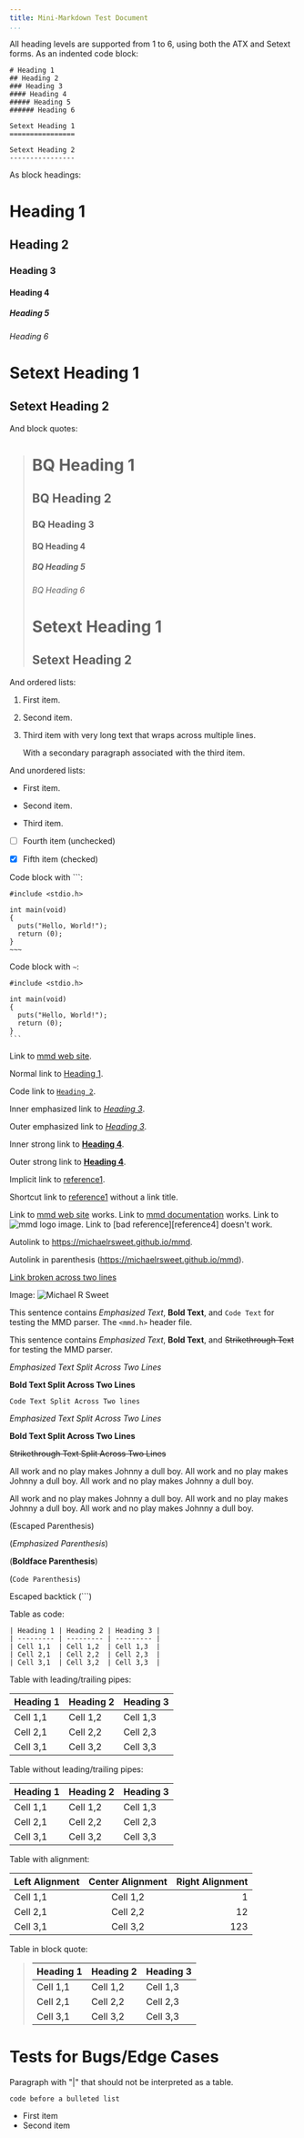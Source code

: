 ```yaml
---
title: Mini-Markdown Test Document
...
```


All heading levels are supported from 1 to 6, using both the ATX and Setext
forms.  As an indented code block:

    # Heading 1
    ## Heading 2
    ### Heading 3
    #### Heading 4
    ##### Heading 5
    ###### Heading 6

    Setext Heading 1
    ================

    Setext Heading 2
    ----------------

As block headings:

# Heading 1
## Heading 2
### Heading 3
#### Heading 4
##### Heading 5
###### Heading 6

Setext Heading 1
================

Setext Heading 2
----------------

And block quotes:

> # BQ Heading 1
> ## BQ Heading 2
> ### BQ Heading 3
> #### BQ Heading 4
> ##### BQ Heading 5
> ###### BQ Heading 6
>
> Setext Heading 1
> ================
>
> Setext Heading 2
> ----------------

And ordered lists:

1. First item.

2. Second item.

3. Third item with very long text that wraps
   across multiple lines.

   With a secondary paragraph associated with
   the third item.

And unordered lists:

- First item.

+ Second item.

* Third item.

* [ ] Fourth item (unchecked)

- [x] Fifth item (checked)

Code block with `\``:

```
#include <stdio.h>

int main(void)
{
  puts("Hello, World!");
  return (0);
}
~~~
```

Code block with `~`:

~~~
#include <stdio.h>

int main(void)
{
  puts("Hello, World!");
  return (0);
}
```
~~~

Link to [mmd web site](https://michaelrsweet.github.io/mmd).

Normal link to [Heading 1](@).

Code link to [`Heading 2`](@).

Inner emphasized link to [*Heading 3*](@).

Outer emphasized link to *[Heading 3](@)*.

Inner strong link to [**Heading 4**](@).

Outer strong link to **[Heading 4](@)**.

Implicit link to [reference1][].

Shortcut link to [reference1] without a link title.

[reference1]: https://michaelrsweet.github.io/mmd 'MMD Home Page'
[reference2]: https://michaelrsweet.github.io/mmd/mmd.html 'MMD Documentation'
[reference3]: https://michaelrsweet.github.io/mmd/mmd-160.png "MMD Logo"

Link to [mmd web site][reference1] works.
Link to [mmd documentation][reference2] works.
Link to ![mmd logo][reference3] image.
Link to [bad reference][reference4] doesn't work.

Autolink to <https://michaelrsweet.github.io/mmd>.

Autolink in parenthesis (<https://michaelrsweet.github.io/mmd>).

[Link broken
across two lines](https://michaelrsweet.github.io/mmd)

Image: ![Michael R Sweet](https://michaelrsweet.github.io/apple-touch-icon.png)

This sentence contains *Emphasized Text*, **Bold Text**, and `Code Text` for
testing the MMD parser.  The `<mmd.h>` header file.

This sentence contains _Emphasized Text_, __Bold Text__, and
~~Strikethrough Text~~ for testing the MMD parser.

*Emphasized Text Split
Across Two Lines*

**Bold Text Split
Across Two Lines**

`Code Text Split
Across Two lines`

_Emphasized Text Split
Across Two Lines_

__Bold Text Split
Across Two Lines__

~~Strikethrough Text Split
Across Two Lines~~

All work and no play makes Johnny a dull boy.
All work and no play makes Johnny a dull boy.
All work and no play makes Johnny a dull boy.

All work and no play makes Johnny a dull boy.
All work and no play makes Johnny a dull boy.
All work and no play makes Johnny a dull boy.

\(Escaped Parenthesis)

\(*Emphasized Parenthesis*)

\(**Boldface Parenthesis**)

\(`Code Parenthesis`)

Escaped backtick (`\``)

Table as code:

    | Heading 1 | Heading 2 | Heading 3 |
    | --------- | --------- | --------- |
    | Cell 1,1  | Cell 1,2  | Cell 1,3  |
    | Cell 2,1  | Cell 2,2  | Cell 2,3  |
    | Cell 3,1  | Cell 3,2  | Cell 3,3  |

Table with leading/trailing pipes:

| Heading 1 | Heading 2 | Heading 3 |
| --------- | --------- | --------- |
| Cell 1,1  | Cell 1,2  | Cell 1,3  |
| Cell 2,1  | Cell 2,2  | Cell 2,3  |
| Cell 3,1  | Cell 3,2  | Cell 3,3  |

Table without leading/trailing pipes:

Heading 1 | Heading 2 | Heading 3
--------- | --------- | ---------
Cell 1,1  | Cell 1,2  | Cell 1,3
Cell 2,1  | Cell 2,2  | Cell 2,3
Cell 3,1  | Cell 3,2  | Cell 3,3

Table with alignment:

Left Alignment | Center Alignment | Right Alignment
:-------- | :-------: | --------:
Cell 1,1  | Cell 1,2  |        1
Cell 2,1  | Cell 2,2  |       12
Cell 3,1  | Cell 3,2  |      123

Table in block quote:

> Heading 1 | Heading 2 | Heading 3
> --------- | --------- | ---------
> Cell 1,1  | Cell 1,2  | Cell 1,3
> Cell 2,1  | Cell 2,2  | Cell 2,3
> Cell 3,1  | Cell 3,2  | Cell 3,3

# Tests for Bugs/Edge Cases

Paragraph with "|" that should not
be interpreted as a table.

    code before a bulleted list

- First item
- Second item

